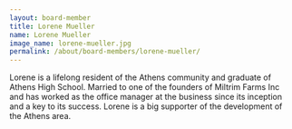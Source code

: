 ```yaml
---
layout: board-member
title: Lorene Mueller
name: Lorene Mueller
image_name: lorene-mueller.jpg
permalink: /about/board-members/lorene-mueller/
---
```


Lorene is a lifelong resident of the Athens community and graduate of Athens High School.
Married to one of the founders of Miltrim Farms Inc and has worked as the office manager at the
business since its inception and a key to its success. Lorene is a big supporter of the
development of the Athens area.
